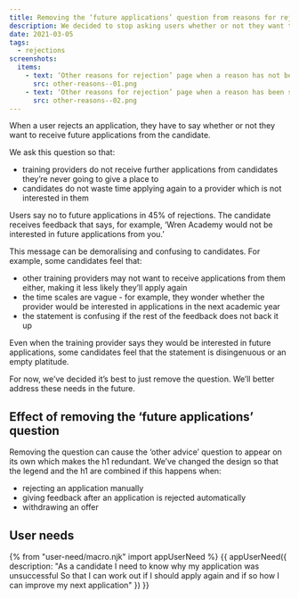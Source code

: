 ```yaml
---
title: Removing the ‘future applications’ question from reasons for rejection
description: We decided to stop asking users whether or not they want to receive future applications from the candidate
date: 2021-03-05
tags:
  - rejections
screenshots:
  items:
    - text: ‘Other reasons for rejection’ page when a reason has not been selected on the previous page
      src: other-reasons--01.png
    - text: ‘Other reasons for rejection’ page when a reason has been selected on the previous page
      src: other-reasons--02.png
---
```


When a user rejects an application, they have to say whether or not they want to receive future applications from the candidate.

We ask this question so that:

- training providers do not receive further applications from candidates they’re never going to give a place to
- candidates do not waste time applying again to a provider which is not interested in them

Users say no to future applications in 45% of rejections. The candidate receives feedback that says, for example, ‘Wren Academy would not be interested in future applications from you.’

This message can be demoralising and confusing to candidates.  For example, some candidates feel that:

- other training providers may not want to receive applications from them either, making it less likely they’ll apply again
- the time scales are vague - for example, they wonder whether the provider would be interested in applications in the next academic year
- the statement is confusing if the rest of the feedback does not back it up

Even when the training provider says they would be interested in future applications, some candidates feel that the statement is disingenuous or an empty platitude.

For now, we’ve decided it’s best to just remove the question. We’ll better address these needs in the future.

## Effect of removing the ‘future applications’ question

Removing the question can cause the ‘other advice’ question to appear on its own which makes the h1 redundant. We’ve changed the design so that the legend and the h1 are combined if this happens when:

- rejecting an application manually
- giving feedback after an application is rejected automatically
- withdrawing an offer

## User needs

{% from "user-need/macro.njk" import appUserNeed %}
{{ appUserNeed({
  description: "As a candidate
I need to know why my application was unsuccessful
So that I can work out if I should apply again and if so how I can improve my next application"
}) }}
